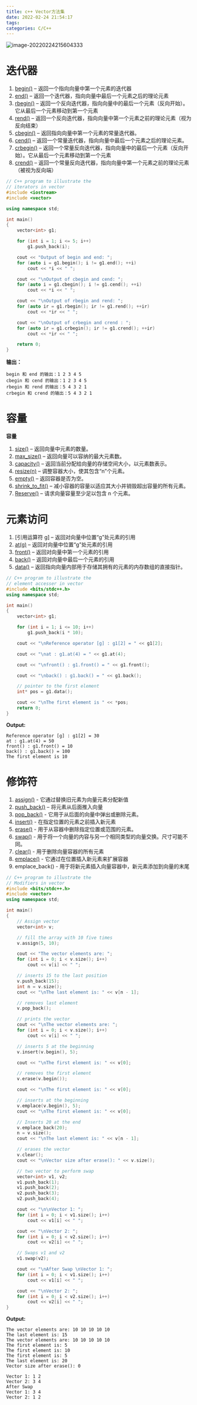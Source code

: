 ```yaml
---
title: c++ Vector方法集
date: 2022-02-24 21:54:17
tags:
categories: C/C++
---
```


![image-20220224215604333](https://img.zhaoxuanlang.cn/image-20220224215604333.png)

<!--more-->

# 迭代器

1. [begin()](https://www.geeksforgeeks.org/vectorbegin-vectorend-c-stl/) – 返回一个指向向量中第一个元素的迭代器
2. [end()](https://www.geeksforgeeks.org/vectorbegin-vectorend-c-stl/) – 返回一个迭代器，指向向量中最后一个元素之后的理论元素
3. [rbegin()](https://www.geeksforgeeks.org/vector-rbegin-and-rend-function-in-c-stl/) – 返回一个反向迭代器，指向向量中的最后一个元素（反向开始）。它从最后一个元素移动到第一个元素
4. [rend()](https://www.geeksforgeeks.org/vector-rbegin-and-rend-function-in-c-stl/) – 返回一个反向迭代器，指向向量中第一个元素之前的理论元素（视为反向结束）
5. [cbegin()](https://www.geeksforgeeks.org/vector-cbegin-vector-cend-c-stl/) – 返回指向向量中第一个元素的常量迭代器。
6. [cend()](https://www.geeksforgeeks.org/vector-cbegin-vector-cend-c-stl/) – 返回一个常量迭代器，指向向量中最后一个元素之后的理论元素。
7. [crbegin()](https://www.geeksforgeeks.org/vectorcrend-vectorcrbegin-examples/) – 返回一个常量反向迭代器，指向向量中的最后一个元素（反向开始）。它从最后一个元素移动到第一个元素
8. [crend()](https://www.geeksforgeeks.org/vectorcrend-vectorcrbegin-examples/) – 返回一个常量反向迭代器，指向向量中第一个元素之前的理论元素（被视为反向端）

```c++
// C++ program to illustrate the
// iterators in vector
#include <iostream>
#include <vector>

using namespace std;

int main()
{
	vector<int> g1;

	for (int i = 1; i <= 5; i++)
		g1.push_back(i);

	cout << "Output of begin and end: ";
	for (auto i = g1.begin(); i != g1.end(); ++i)
		cout << *i << " ";

	cout << "\nOutput of cbegin and cend: ";
	for (auto i = g1.cbegin(); i != g1.cend(); ++i)
		cout << *i << " ";

	cout << "\nOutput of rbegin and rend: ";
	for (auto ir = g1.rbegin(); ir != g1.rend(); ++ir)
		cout << *ir << " ";

	cout << "\nOutput of crbegin and crend : ";
	for (auto ir = g1.crbegin(); ir != g1.crend(); ++ir)
		cout << *ir << " ";

	return 0;
}

```

**输出：**

```
begin 和 end 的输出：1 2 3 4 5 
cbegin 和 cend 的输出：1 2 3 4 5 
rbegin 和 rend 的输出：5 4 3 2 1 
crbegin 和 crend 的输出：5 4 3 2 1
```

# 容量

**容量**

1. [size()](https://www.geeksforgeeks.org/vectorempty-vectorsize-c-stl/) – 返回向量中元素的数量。
2. [max_size()](https://www.geeksforgeeks.org/vector-max_size-function-in-c-stl/) – 返回向量可以容纳的最大元素数。
3. [capacity()](https://www.geeksforgeeks.org/vector-capacity-function-in-c-stl/) – 返回当前分配给向量的存储空间大小，以元素数表示。
4. [resize(n)](https://www.geeksforgeeks.org/vector-resize-c-stl/) – 调整容器大小，使其包含“n”个元素。
5. [empty()](https://www.geeksforgeeks.org/vectorempty-vectorsize-c-stl/) – 返回容器是否为空。
6. [shrink_to_fit()](https://www.geeksforgeeks.org/vector-shrink_to_fit-function-in-c-stl/) – 减小容器的容量以适应其大小并销毁超出容量的所有元素。
7. [Reserve()](https://www.geeksforgeeks.org/using-stdvectorreserve-whenever-possible/) – 请求向量容量至少足以包含 n 个元素。

# 元素访问

1. [引用运算符 [g\]](https://www.geeksforgeeks.org/vectoroperator-vectoroperator-c-stl/) – 返回对向量中位置“g”处元素的引用
2. [at(g)](https://www.geeksforgeeks.org/vectorat-vectorswap-c-stl/) – 返回对向量中位置“g”处元素的引用
3. [front()](https://www.geeksforgeeks.org/vectorfront-vectorback-c-stl/) – 返回对向量中第一个元素的引用
4. [back()](https://www.geeksforgeeks.org/vectorfront-vectorback-c-stl/) – 返回对向量中最后一个元素的引用
5. [data()](https://www.geeksforgeeks.org/vector-data-function-in-c-stl/) – 返回指向向量内部用于存储其拥有的元素的内存数组的直接指针。

```c++
// C++ program to illustrate the
// element accesser in vector
#include <bits/stdc++.h>
using namespace std;

int main()
{
	vector<int> g1;

	for (int i = 1; i <= 10; i++)
		g1.push_back(i * 10);

	cout << "\nReference operator [g] : g1[2] = " << g1[2];

	cout << "\nat : g1.at(4) = " << g1.at(4);

	cout << "\nfront() : g1.front() = " << g1.front();

	cout << "\nback() : g1.back() = " << g1.back();

	// pointer to the first element
	int* pos = g1.data();

	cout << "\nThe first element is " << *pos;
	return 0;
}

```

**Output:**

```
Reference operator [g] : g1[2] = 30
at : g1.at(4) = 50
front() : g1.front() = 10
back() : g1.back() = 100
The first element is 10
```

# 修饰符

1. [assign()](https://www.geeksforgeeks.org/vector-assign-in-c-stl/) - 它通过替换旧元素为向量元素分配新值
2. [push_back()](https://www.geeksforgeeks.org/vectorpush_back-vectorpop_back-c-stl/) – 将元素从后面推入向量
3. [pop_back()](https://www.geeksforgeeks.org/vectorpush_back-vectorpop_back-c-stl/) - 它用于从后面的向量中弹出或删除元素。
4. [insert()](https://www.geeksforgeeks.org/vector-insert-function-in-c-stl/) - 在指定位置的元素之前插入新元素
5. [erase()](https://www.geeksforgeeks.org/vectorclear-vectorerase-c-stl/) - 用于从容器中删除指定位置或范围的元素。
6. [swap()](https://www.geeksforgeeks.org/vectorat-vectorswap-c-stl/) - 用于将一个向量的内容与另一个相同类型的向量交换。尺寸可能不同。
7. [clear()](https://www.geeksforgeeks.org/vectorclear-vectorerase-c-stl/) - 用于删除向量容器的所有元素
8. [emplace()](https://www.geeksforgeeks.org/vector-emplace-function-in-c-stl/) - 它通过在位置插入新元素来扩展容器
9. emplace_back() \- 用于将新元素插入向量容器中，新元素添加到向量的末尾

```c++
// C++ program to illustrate the
// Modifiers in vector
#include <bits/stdc++.h>
#include <vector>
using namespace std;

int main()
{
	// Assign vector
	vector<int> v;

	// fill the array with 10 five times
	v.assign(5, 10);

	cout << "The vector elements are: ";
	for (int i = 0; i < v.size(); i++)
		cout << v[i] << " ";

	// inserts 15 to the last position
	v.push_back(15);
	int n = v.size();
	cout << "\nThe last element is: " << v[n - 1];

	// removes last element
	v.pop_back();

	// prints the vector
	cout << "\nThe vector elements are: ";
	for (int i = 0; i < v.size(); i++)
		cout << v[i] << " ";

	// inserts 5 at the beginning
	v.insert(v.begin(), 5);

	cout << "\nThe first element is: " << v[0];

	// removes the first element
	v.erase(v.begin());

	cout << "\nThe first element is: " << v[0];

	// inserts at the beginning
	v.emplace(v.begin(), 5);
	cout << "\nThe first element is: " << v[0];

	// Inserts 20 at the end
	v.emplace_back(20);
	n = v.size();
	cout << "\nThe last element is: " << v[n - 1];

	// erases the vector
	v.clear();
	cout << "\nVector size after erase(): " << v.size();

	// two vector to perform swap
	vector<int> v1, v2;
	v1.push_back(1);
	v1.push_back(2);
	v2.push_back(3);
	v2.push_back(4);

	cout << "\n\nVector 1: ";
	for (int i = 0; i < v1.size(); i++)
		cout << v1[i] << " ";

	cout << "\nVector 2: ";
	for (int i = 0; i < v2.size(); i++)
		cout << v2[i] << " ";

	// Swaps v1 and v2
	v1.swap(v2);

	cout << "\nAfter Swap \nVector 1: ";
	for (int i = 0; i < v1.size(); i++)
		cout << v1[i] << " ";

	cout << "\nVector 2: ";
	for (int i = 0; i < v2.size(); i++)
		cout << v2[i] << " ";
}

```

**Output:**

```
The vector elements are: 10 10 10 10 10 
The last element is: 15
The vector elements are: 10 10 10 10 10 
The first element is: 5
The first element is: 10
The first element is: 5
The last element is: 20
Vector size after erase(): 0

Vector 1: 1 2 
Vector 2: 3 4 
After Swap 
Vector 1: 3 4 
Vector 2: 1 2
```

